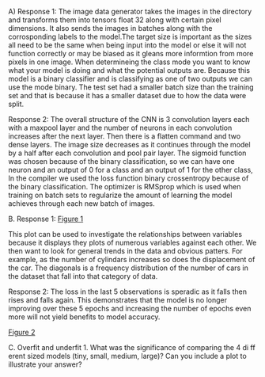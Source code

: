 A)
Response 1: The image data generator takes the images in the directory and transforms them into tensors 
float 32 along with certain pixel dimensions. It also sends the images in batches along with the corrosponding
labels to the model.The target size is important as the sizes all need to be the same when being input into the 
model or else it will not function correctly or may be biased as it gleans more informtion from more pixels in one image.
When determineing the class mode you want to know what your model is doing and what the potential outputs are.
Because this model is a binary classifier and is classifying as one of two outputs we can use the mode binary.
The test set had a smaller batch size than the training set and that is because it has a smaller dataset due to
how the data were split.

Response 2: The overall structure of the CNN is 3 convolution layers each with a maxpool layer and the 
number of neurons in each convolution increases after the next layer. Then there is a flatten command and two dense layers. 
The image size decreases as it continues through the model by a half after each convolution and pool pair layer.
The sigmoid function was chosen because of the binary classification, so we can have one neuron and an output of 0 for 
a class and an output of 1 for the other class, In the compiler we used the loss function binary crossentropy because of the 
binary classification. The optimizer is RMSprop which is used when training on batch sets to regularize the amount of learning
the model achieves through each new batch of images.

B.
Response 1: [Figure 1](https://user-images.githubusercontent.com/67921793/87625752-ec7c9c80-c6f8-11ea-817a-ba6d4c5b29ec.png)

This plot can be used to investigate the relationships  between variables because it displays they plots
of numerous variables against each other. We then want to look for general trends in the data and obvious patters. For example, as the number of cylindars increases so does the displacement of the car.
The diagonals is a frequency distribution of the number of cars in the dataset that fall into that category of data.


Response 2: The loss in the last 5 observations is speradic as it falls then rises and falls again. This demonstrates that the model is no longer improving over these 5 epochs and increasing the number of epochs even more will not yield benefits to model accuracy. 

[Figure 2](https://user-images.githubusercontent.com/67921793/87626429-45990000-c6fa-11ea-875b-002262f9b9ae.png)


C.
Overfit and underfit
1.
What was the significance of comparing the 4 di
ff
erent sized models (tiny, small, 
medium, large)?  Can you include a plot to illustrate your answer?
